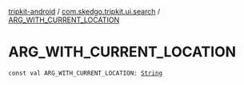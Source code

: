 [tripkit-android](../index.md) / [com.skedgo.tripkit.ui.search](index.md) / [ARG_WITH_CURRENT_LOCATION](./-a-r-g_-w-i-t-h_-c-u-r-r-e-n-t_-l-o-c-a-t-i-o-n.md)

# ARG_WITH_CURRENT_LOCATION

`const val ARG_WITH_CURRENT_LOCATION: `[`String`](https://kotlinlang.org/api/latest/jvm/stdlib/kotlin/-string/index.html)